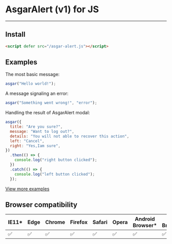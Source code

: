 # AsgarAlert (v1) for JS

---

## Install

```html
<script defer src="/asgar-alert.js"></script>
```

## Examples

The most basic message:

```js
asgar("Hello world!");
```

A message signaling an error:

```js
asgar("Something went wrong!", "error");
```

Handling the result of AsgarAlert modal:

```js
asgar({
  title: "Are you sure?",
  message: "Want to log out?",
  details: "You will not able to recover this action",
  left: "Cancel",
  right: "Yes,Iam sure",
})
  .then(() => {
    console.log("right button clicked");
  })
  .catch(() => {
    console.log("left button clicked");
  });
```

[View more examples](https://github.com/asgaraliyev/asgar-alert/blob/main/example.js)

## Browser compatibility

| IE11\* | Edge | Chrome | Firefox | Safari | Opera | Android Browser\* | UC Browser\* |
| ------ | ---- | ------ | ------- | ------ | ----- | ----------------- | ------------ |
| ✅     | ✅   | ✅     | ✅      | ✅     | ✅    | ✅                | ✅           |
